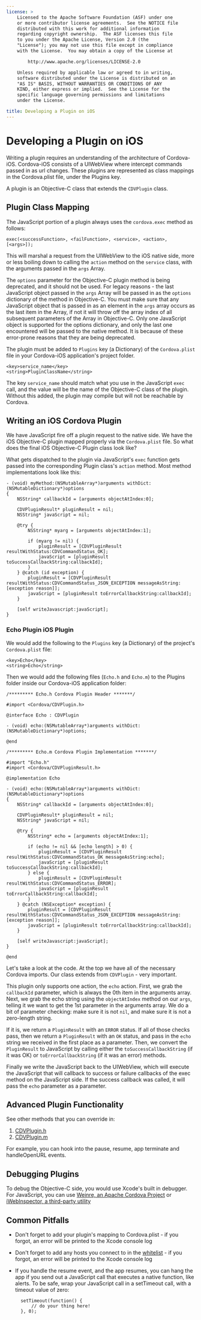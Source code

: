 ```yaml
---
license: >
    Licensed to the Apache Software Foundation (ASF) under one
    or more contributor license agreements.  See the NOTICE file
    distributed with this work for additional information
    regarding copyright ownership.  The ASF licenses this file
    to you under the Apache License, Version 2.0 (the
    "License"); you may not use this file except in compliance
    with the License.  You may obtain a copy of the License at

        http://www.apache.org/licenses/LICENSE-2.0

    Unless required by applicable law or agreed to in writing,
    software distributed under the License is distributed on an
    "AS IS" BASIS, WITHOUT WARRANTIES OR CONDITIONS OF ANY
    KIND, either express or implied.  See the License for the
    specific language governing permissions and limitations
    under the License.

title: Developing a Plugin on iOS
---
```


# Developing a Plugin on iOS

Writing a plugin requires an understanding of the architecture of Cordova-iOS. Cordova-iOS consists of a UIWebView where intercept commands passed in as url changes. These plugins are represented as class mappings in the Cordova.plist file, under the Plugins key.

A plugin is an Objective-C class that extends the `CDVPlugin` class.

## Plugin Class Mapping 

The JavaScript portion of a plugin always uses the `cordova.exec` method as follows:

    exec(<successFunction>, <failFunction>, <service>, <action>, [<args>]);

This will marshal a request from the UIWebView to the iOS native side, more or less boiling down to calling the `action` method on the `service` class, with the arguments passed in the `args` Array. 

The `options` parameter for the Objective-C plugin method is being deprecated, and it should not be used. For legacy reasons - the last JavaScript object passed in the `args` Array will be passed in as the `options` dictionary of the method in Objective-C. You must make sure that any JavaScript object that is passed in as an element in the `args` array occurs as the last item in the Array, if not it will throw off the array index of all subsequent parameters of the Array in Objective-C. Only one JavaScript object is supported for the options dictionary, and only the last one encountered will be passed to the native method. It is because of these error-prone reasons that they are being deprecated.

The plugin must be added to `Plugins` key (a Dictionary) of the `Cordova.plist` file in your Cordova-iOS application's project folder.

    <key>service_name</key>
    <string>PluginClassName</string>

The key `service_name` should match what you use in the JavaScript `exec` call, and the value will be the name of the Objective-C class of the plugin. Without this added, the plugin may compile but will not be reachable by Cordova.

## Writing an iOS Cordova Plugin

We have JavaScript fire off a plugin request to the native side. We have the iOS Objective-C plugin mapped properly via the `Cordova.plist` file. So what does the final iOS Objective-C Plugin class look like?

What gets dispatched to the plugin via JavaScript's `exec` function gets passed into the corresponding Plugin class's `action` method. Most method implementations look like this:

    - (void) myMethod:(NSMutableArray*)arguments withDict:(NSMutableDictionary*)options
    {
        NSString* callbackId = [arguments objectAtIndex:0];

        CDVPluginResult* pluginResult = nil;
        NSString* javaScript = nil;

        @try {
            NSString* myarg = [arguments objectAtIndex:1];

            if (myarg != nil) {
                pluginResult = [CDVPluginResult resultWithStatus:CDVCommandStatus_OK];
                javaScript = [pluginResult toSuccessCallbackString:callbackId];
            } 
        } @catch (id exception) {
            pluginResult = [CDVPluginResult resultWithStatus:CDVCommandStatus_JSON_EXCEPTION messageAsString:[exception reason]];
            javaScript = [pluginResult toErrorCallbackString:callbackId];
        }

        [self writeJavascript:javaScript];
    }
    

### Echo Plugin iOS Plugin

We would add the following to the `Plugins` key (a Dictionary) of the project's `Cordova.plist` file:

    <key>Echo</key>
    <string>Echo</string>

Then we would add the following files (`Echo.h` and `Echo.m`) to the Plugins folder inside our Cordova-iOS
application folder:

    /********* Echo.h Cordova Plugin Header *******/

    #import <Cordova/CDVPlugin.h>

    @interface Echo : CDVPlugin

    - (void) echo:(NSMutableArray*)arguments withDict:(NSMutableDictionary*)options;

    @end
    
    /********* Echo.m Cordova Plugin Implementation *******/
    
    #import "Echo.h"
    #import <Cordova/CDVPluginResult.h>

    @implementation Echo

    - (void) echo:(NSMutableArray*)arguments withDict:(NSMutableDictionary*)options
    {
        NSString* callbackId = [arguments objectAtIndex:0];

        CDVPluginResult* pluginResult = nil;
        NSString* javaScript = nil;

        @try {
            NSString* echo = [arguments objectAtIndex:1];

            if (echo != nil && [echo length] > 0) {
                pluginResult = [CDVPluginResult resultWithStatus:CDVCommandStatus_OK messageAsString:echo];
                javaScript = [pluginResult toSuccessCallbackString:callbackId];
            } else {
                pluginResult = [CDVPluginResult resultWithStatus:CDVCommandStatus_ERROR];
                javaScript = [pluginResult toErrorCallbackString:callbackId];
            }
        } @catch (NSException* exception) {
            pluginResult = [CDVPluginResult resultWithStatus:CDVCommandStatus_JSON_EXCEPTION messageAsString:[exception reason]];
            javaScript = [pluginResult toErrorCallbackString:callbackId];
        }

        [self writeJavascript:javaScript];
    }

    @end


Let's take a look at the code. At the top we have all of the necessary Cordova imports. Our class extends from `CDVPlugin` - very important. 

This plugin only supports one action, the `echo` action. First, we grab the `callbackId` parameter, which is always the 0th item in the arguments array. Next, we grab the echo string using the `objectAtIndex` method on our `args`, telling it we want to get the 1st parameter in the arguments array. We do a bit of parameter checking: make sure it is not `nil`, and make sure it is not a zero-length string.

If it is, we return a `PluginResult` with an `ERROR` status. If all of those checks pass, then we return a `PluginResult` with an `OK` status, and pass in the `echo` string we received in the first place as a parameter. Then, we convert the `PluginResult` to JavaScript by calling either the `toSuccessCallbackString` (if it was OK) or `toErrorCallbackString` (if it was an error) methods.

Finally we write the JavaScript back to the UIWebView, which will execute the JavaScript that will callback to success or failure callbacks of the exec method on the JavaScript side. If the success callback was called, it will pass the `echo` parameter as a parameter.

## Advanced Plugin Functionality

See other methods that you can override in:

1. [CDVPlugin.h](https://github.com/apache/cordova-ios/blob/master/CordovaLib/Classes/CDVPlugin.h)
2. [CDVPlugin.m](https://github.com/apache/cordova-ios/blob/master/CordovaLib/Classes/CDVPlugin.m)

For example, you can hook into the pause, resume, app terminate and handleOpenURL events.

## Debugging Plugins

To debug the Objective-C side, you would use Xcode's built in debugger. For JavaScript, you can use [Weinre, an Apache Cordova Project](https://github.com/apache/cordova-weinre) or [iWebInspector, a third-party utility](http://www.iwebinspector.com/)

## Common Pitfalls

* Don't forget to add your plugin's mapping to Cordova.plist - if you forgot, an error will be printed to the Xcode console log
* Don't forget to add any hosts you connect to in the [whitelist](guide_whitelist_index.md.html#Domain%20Whitelist%20Guide) - if you forgot, an error will be printed to the Xcode console log
* If you handle the resume event, and the app resumes, you can hang the app if you send out a JavaScript call that executes a native function, like alerts. To be safe, wrap your JavaScript call in a setTimeout call, with a timeout value of zero:

        setTimeout(function() {
            // do your thing here!
        }, 0);
        